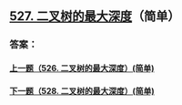 ## [527. 二叉树的最大深度](https://leetcode-cn.com/problems/merge-two-sorted-lists/)（简单）





### 答案：



#### [上一题（526. 二叉树的最大深度）(简单)](https://github.com/sdwwld/leetCode/blob/master/src/main/java/com/wld/java/leetcode/leetCode0526.md)

#### [下一题（528. 二叉树的最大深度）(简单)](https://github.com/sdwwld/leetCode/blob/master/src/main/java/com/wld/java/leetcode/leetCode0528.md)